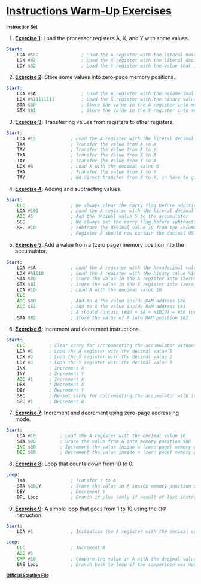 # [**Instructions Warm-Up Exercises**](assets/Exercises.pdf)

<sub>[**Instruction Set**](assets/opcodes.pdf)</sub>

1. [**Exercise 1**](asm-files/exerciseone.asm): Load the processor registers A, X, and Y with some values.

```asm
Start:
    LDA #$82                ; Load the A register with the literal hexadecimal value $82
    LDX #82                 ; Load the X register with the literal decimal value 82
    LDY $82                 ; Load the Y register with the value that is inside memory position $82
```

2. [**Exercise 2**](asm-files/exercisetwo.asm): Store some values into zero-page memory positions.

```asm
Start:
    LDA #$A                 ; Load the A register with the hexadecimal value $A
    LDX #%11111111          ; Load the X register with the binary value %11111111
    STA $80                 ; Store the value in the A register into memory address $80 
    STX $81                 ; Store the value in the X register into memory address $81
```

3. [**Exercise 3**](asm-files/exercisethree.asm): Transferring values from registers to other registers.

```asm
Start:
    LDA #15             ; Load the A register with the literal decimal value 15 
    TAX                 ; Transfer the value from A to X
    TAY                 ; Transfer the value from A to Y
    TXA                 ; Transfer the value from X to A
    TAY                 ; Transfer the value from Y to A
    LDX #6              ; Load X with the decimal value 6 
    TXA                 ; Transfer the value from X to Y
    TAY                 ; No direct transfer from X to Y, so have to go through accumulator
```

4. [**Exercise 4**](asm-files/exercisefour.asm): Adding and subtracting values.

```asm
Start:
    CLC                 ; We always clear the carry flag before addition in the 6502
    LDA #100            ; Load the A register with the literal decimal value 100
    ADC #5              ; Add the decimal value 5 to the accumulator
    SEC                 ; We always set the carry flag before subtraction in the 6502
    SBC #10             ; Subtract the decimal value 10 from the accumulator
                        ; Register A should now contain the decimal 95 (or $5F in hexadecimal)
```

5. [**Exercise 5**](asm-files/exercisefive.asm): Add a value from a (zero page) memory position into the accumulator.

```asm
Start:
    LDA #$A             ; Load the A register with the hexadecimal value $A 
    LDX #%1010          ; Load the X register with the binary value %1010
    STA $80             ; Store the value in the A register into (zero page) memory address $80 
    STX $81             ; Store the value in the X register into (zero page) memory address $81
    LDA #10             ; Load A with the decimal value 10
    CLC
    ADC $80             ; Add to A the value inside RAM address $80
    ADC $81             ; Add to A the value inside RAM address $81
                        ; A should contain (#10 + $A + %1010) = #30 (or $1E in hexadecimal)
    STA $82             ; Store the value of A into RAM position $82
```

6. [**Exercise 6**](asm-files/exercisesix.asm): Increment and decrement instructions.

```asm
Start:
    CLC         ; Clear carry for increamenting the accumulator without it
    LDA #1      ; Load the A register with the decimal value 1
    LDX #2      ; Load the X register with the decimal value 2
    LDY #3      ; Load the Y register with the decimal value 3
    INX         ; Increment X
    INY         ; Increment Y
    ADC #1      ; Increment A
    DEX         ; Decrement X
    DEY         ; Decrement Y
    SEC         ; Re-set carry for decrementing the accumulator with it
    SBC #1      ; Decrement A
```

7. [**Exercise 7**](asm-files/exerciseseven.asm): Increment and decrement using zero-page addressing mode.

```asm
Start:
    LDA #10         ; Load the A register with the decimal value 10
    STA $80         ; Store the value from A into memory position $80
    INC $80         ; Increment the value inside a (zero page) memory position $80 
    DEC $80         ; Decrement the value inside a (zero page) memory position $80
```

8. [**Exercise 8**](asm-files/exerciseeight.asm): Loop that counts down from 10 to 0.

```asm
Loop:
    TYA                 ; Transfer Y to A
    STA $80,Y           ; Store the value in A inside memory position $80+Y 
    DEY                 ; Decrement Y
    BPL Loop            ; Branch if plus (only if result of last instruction was positive)
```

9. [**Exercise 9**](asm-files/exercisenine.asm): A simple loop that goes from 1 to 10 using the `CMP` instruction.

```asm
Start:
    LDA #1              ; Initialize the A register with the decimal value 1

Loop:
    CLC                 ; Increment A
    ADC #1          
    CMP #10             ; Compare the value in A with the decimal value 10
    BNE Loop            ; Branch back to loop if the comparison was not equals (to zero)
```

<sub>[**Official Solution File**](assets/Exercises-Solutions.pdf)</sub>